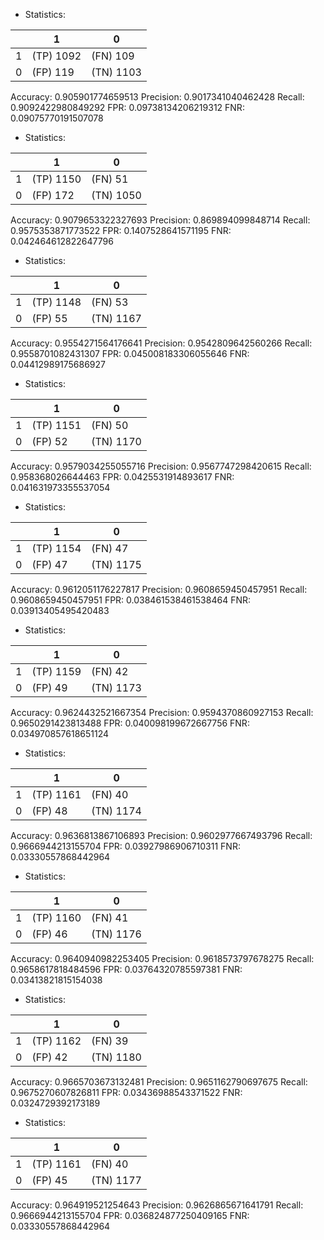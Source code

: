 * Statistics: 

|          |    1     |    0     |
|----------|----------|----------|
|    1     |(TP) 1092 | (FN) 109 |
|    0     | (FP) 119 |(TN) 1103 |
Accuracy: 0.905901774659513
Precision: 0.9017341040462428
Recall: 0.9092422980849292
FPR: 0.09738134206219312
FNR: 0.09075770191507078
* Statistics: 

|          |    1     |    0     |
|----------|----------|----------|
|    1     |(TP) 1150 | (FN) 51  |
|    0     | (FP) 172 |(TN) 1050 |
Accuracy: 0.9079653322327693
Precision: 0.869894099848714
Recall: 0.9575353871773522
FPR: 0.1407528641571195
FNR: 0.042464612822647796
* Statistics: 

|          |    1     |    0     |
|----------|----------|----------|
|    1     |(TP) 1148 | (FN) 53  |
|    0     | (FP) 55  |(TN) 1167 |
Accuracy: 0.9554271564176641
Precision: 0.9542809642560266
Recall: 0.9558701082431307
FPR: 0.045008183306055646
FNR: 0.04412989175686927
* Statistics: 

|          |    1     |    0     |
|----------|----------|----------|
|    1     |(TP) 1151 | (FN) 50  |
|    0     | (FP) 52  |(TN) 1170 |
Accuracy: 0.9579034255055716
Precision: 0.9567747298420615
Recall: 0.958368026644463
FPR: 0.0425531914893617
FNR: 0.041631973355537054
* Statistics: 

|          |    1     |    0     |
|----------|----------|----------|
|    1     |(TP) 1154 | (FN) 47  |
|    0     | (FP) 47  |(TN) 1175 |
Accuracy: 0.9612051176227817
Precision: 0.9608659450457951
Recall: 0.9608659450457951
FPR: 0.038461538461538464
FNR: 0.03913405495420483
* Statistics: 

|          |    1     |    0     |
|----------|----------|----------|
|    1     |(TP) 1159 | (FN) 42  |
|    0     | (FP) 49  |(TN) 1173 |
Accuracy: 0.9624432521667354
Precision: 0.9594370860927153
Recall: 0.9650291423813488
FPR: 0.040098199672667756
FNR: 0.034970857618651124
* Statistics: 

|          |    1     |    0     |
|----------|----------|----------|
|    1     |(TP) 1161 | (FN) 40  |
|    0     | (FP) 48  |(TN) 1174 |
Accuracy: 0.9636813867106893
Precision: 0.9602977667493796
Recall: 0.9666944213155704
FPR: 0.03927986906710311
FNR: 0.03330557868442964
* Statistics: 

|          |    1     |    0     |
|----------|----------|----------|
|    1     |(TP) 1160 | (FN) 41  |
|    0     | (FP) 46  |(TN) 1176 |
Accuracy: 0.9640940982253405
Precision: 0.9618573797678275
Recall: 0.9658617818484596
FPR: 0.03764320785597381
FNR: 0.03413821815154038
* Statistics: 

|          |    1     |    0     |
|----------|----------|----------|
|    1     |(TP) 1162 | (FN) 39  |
|    0     | (FP) 42  |(TN) 1180 |
Accuracy: 0.9665703673132481
Precision: 0.9651162790697675
Recall: 0.9675270607826811
FPR: 0.03436988543371522
FNR: 0.0324729392173189
* Statistics: 

|          |    1     |    0     |
|----------|----------|----------|
|    1     |(TP) 1161 | (FN) 40  |
|    0     | (FP) 45  |(TN) 1177 |
Accuracy: 0.964919521254643
Precision: 0.9626865671641791
Recall: 0.9666944213155704
FPR: 0.036824877250409165
FNR: 0.03330557868442964